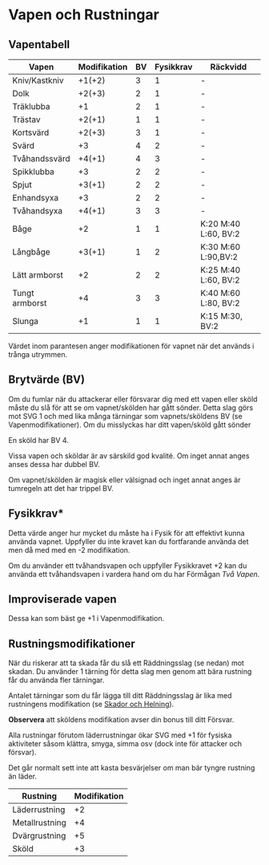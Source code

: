 # Vapen och Rustningar

## Vapentabell

|Vapen|Modifikation|BV|Fysikkrav|Räckvidd|
|-----|------------|--|--------|--------|
|Kniv/Kastkniv|+1(+2)|3|1|-|
|Dolk|+2(+3)|2|1|-|
|Träklubba|+1|2|1|-|
|Trästav|+2(+1)|1|1|-|
|Kortsvärd|+2(+3)|3|1|-|
|Svärd|+3|4|2|-|
|Tvåhandssvärd|+4(+1)|4|3|-|
|Spikklubba|+3|2|2|-|
|Spjut|+3(+1)|2|2|-|
|Enhandsyxa|+3|2|2|-|
|Tvåhandsyxa|+4(+1)|3|3|-|
|Båge|+2|1|1|K:20 M:40 L:60, BV:2|
|Långbåge|+3(+1)|1|2|K:30 M:60 L:90,BV:2|
|Lätt armborst|+2|2|2|K:25 M:40 L:60, BV:2|
|Tungt armborst|+4|3|3|K:40 M:60 L:80, BV:2|
|Slunga|+1|1|1|K:15 M:30, BV:2|

Värdet inom parantesen anger modifikationen för
vapnet när det används i trånga utrymmen.

## Brytvärde (BV)
Om du fumlar när du attackerar eller försvarar
dig med ett vapen eller sköld måste du slå för att
se om vapnet/skölden har gått sönder. Detta
slag görs mot SVG 1 och med lika många
tärningar som vapnets/sköldens BV (se
Vapenmodifikationer). Om du misslyckas har ditt
vapen/sköld gått sönder

En sköld har BV 4.

Vissa vapen och sköldar är av särskild god
kvalité. Om inget annat anges anses dessa har
dubbel BV.

Om vapnet/skölden är magisk eller välsignad
och inget annat anges är tumregeln att det har
trippel BV.

## Fysikkrav*
Detta värde anger hur mycket du måste ha i Fysik
för att effektivt kunna använda vapnet. Uppfyller
du inte kravet kan du fortfarande använda det men 
då med med en -2 modifikation.

Om du använder ett tvåhandsvapen och uppfyller
Fysikkravet +2 kan du använda ett tvåhandsvapen
i vardera hand om du har Förmågan _Två Vapen_.

## Improviserade vapen
Dessa kan som bäst ge +1 i Vapenmodifikation.

## Rustningsmodifikationer
När du riskerar att ta skada får du slå ett
Räddningsslag (se nedan) mot skadan. Du 
använder 1 tärning för detta slag men genom
att bära rustning får du använda fler tärningar.

Antalet tärningar som du får lägga till ditt 
Räddningsslag är lika med rustningens modifikation
(se [Skador och Helning](rules-combat-damage-and-healing.md)).

**Observera** att sköldens modifikation avser din
bonus till ditt Försvar.

Alla rustningar förutom läderrustningar ökar
SVG med +1 för fysiska aktiviteter såsom
klättra, smyga, simma osv (dock inte för attacker
och försvar).

Det går normalt sett inte att kasta besvärjelser
om man bär tyngre rustning än läder.

|Rustning|Modifikation|
|--------|------------|
|Läderrustning|+2|
|Metallrustning|+4|
|Dvärgrustning|+5|
|Sköld|+3|